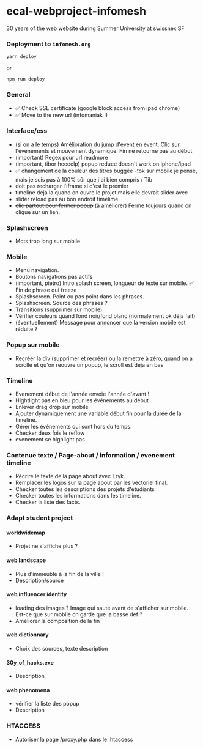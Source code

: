 # ecal-webproject-infomesh
30 years of the web website during Summer University at swissnex SF

### Deployment to `infomesh.org`
```
yarn deploy
```

or

```
npm run deploy
```

### General
- ✅ Check SSL certificate (google block access from ipad chrome)
- ✅ Move to the new url (infomaniak !)

### Interface/css
- (si on a le temps) Amélioration du jump d'event en event. Clic sur l'événements et mouvement dynamique. Fin ne retourne pas au début
- (important) Regex pour url readmore 
- (important, tibor heeeelp) popup reduce doesn't work on iphone/ipad
- ✅ changement de la couleur des titres buggée 
    -❗️ok sur mobile je pense, mais je suis pas à 100% sûr que j'ai bien compris / Tib
- doit pas recharger l'iframe si c'est le premier
- timeline déja la quand on ouvre le projet mais elle devrait slider avec
- slider reload pas au bon endroit timelime
- ~~clic partout pour fermer popup~~ (à améliorer) Ferme toujours quand on clique sur un lien. 

### Splashscreen 
- Mots trop long sur mobile

### Mobile
- Menu navigation.
- Boutons navigations pas actifs
- (important, pietro) Intro splash screen, longueur de texte sur mobile. ✅ Fin de phrase qui freeze
- Splashscreen. Point ou pas point dans les phrases.
- Splashscreen. Source des phrases ?  
- Transitions (supprimer sur mobile)
- Vérifier couleurs quand fond noir/fond blanc (normalement ok déja fait)
- (éventuellement) Message pour annoncer que la version mobile est réduite ?

### Popup sur mobile
- Recréer la div (supprimer et recréer) ou la remettre à zéro, quand on a scrollé et qu'on reouvre un popup, le scroll est déja en bas

### Timeline
- Evenement début de l'année envoie l'année d'avant !
- Hightlight pas en bleu pour les événements au début
- Enlever drag drop sur mobile
- Ajouter dynamiquement une variable début fin pour la durée de la timeline.
- Gérer les événements qui sont hors du temps. 
- Checker deux fois le reflow
- evenement se highlight pas

### Contenue texte / Page-about / information / evenement timeline
- Récrire le texte de la page about avec Eryk.
- Remplacer les logos sur la page about par les vectoriel final. 
- Checker toutes les descriptions des projets d'étudiants
- Checker toutes les informations dans les timeline.
- Checker la liste des facts.

### Adapt student project
#### worldwidemap
- Projet ne s'affiche plus ?

#### web landscape
- Plus d'immeuble à la fin de la ville !
- Description/source

#### web influencer identity
- loading des images ? Image qui saute avant de s'afficher sur mobile. Est-ce que sur mobile on garde que la basse def ?
- Améliorer la composition de la fin

#### web dictionnary
- Choix des sources, texte description

#### 30y_of_hacks.exe
- Description

#### web phenomena 
- vérifier la liste des popup
- Description

### HTACCESS
- Autoriser la page /proxy.php dans le .htaccess









